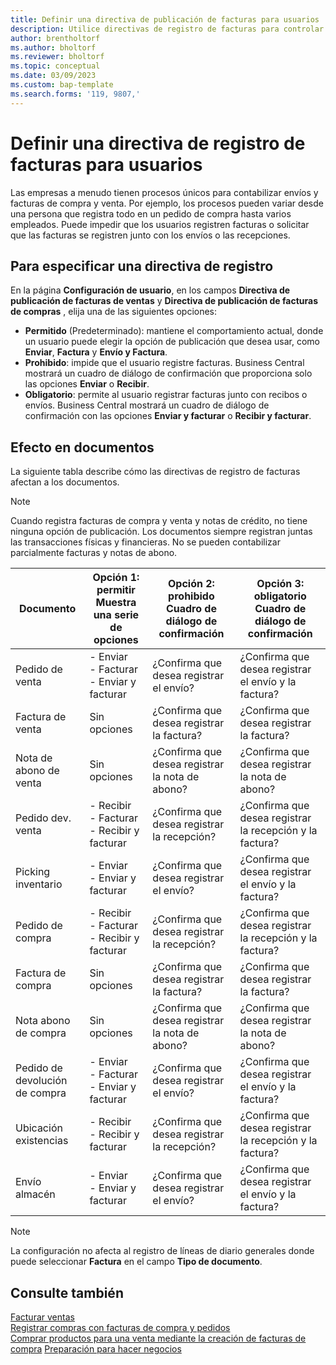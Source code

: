 ```yaml
---
title: Definir una directiva de publicación de facturas para usuarios
description: Utilice directivas de registro de facturas para controlar si un usuario puede registrar facturas de compra y venta.
author: brentholtorf
ms.author: bholtorf
ms.reviewer: bholtorf
ms.topic: conceptual
ms.date: 03/09/2023
ms.custom: bap-template
ms.search.forms: '119, 9807,'
---
```


# Definir una directiva de registro de facturas para usuarios

Las empresas a menudo tienen procesos únicos para contabilizar envíos y facturas de compra y venta. Por ejemplo, los procesos pueden variar desde una persona que registra todo en un pedido de compra hasta varios empleados. Puede impedir que los usuarios registren facturas o solicitar que las facturas se registren junto con los envíos o las recepciones.

## Para especificar una directiva de registro

En la página **Configuración de usuario**, en los campos **Directiva de publicación de facturas de ventas** y **Directiva de publicación de facturas de compras** , elija una de las siguientes opciones:

* **Permitido** (Predeterminado): mantiene el comportamiento actual, donde un usuario puede elegir la opción de publicación que desea usar, como **Enviar**, **Factura** y **Envío y Factura**. 
* **Prohibido**: impide que el usuario registre facturas. Business Central mostrará un cuadro de diálogo de confirmación que proporciona solo las opciones **Enviar** o **Recibir**.
* **Obligatorio**: permite al usuario registrar facturas junto con recibos o envíos. Business Central mostrará un cuadro de diálogo de confirmación con las opciones **Enviar y facturar** o **Recibir y facturar**.

## Efecto en documentos

La siguiente tabla describe cómo las directivas de registro de facturas afectan a los documentos.

> [!NOTE]
> Cuando registra facturas de compra y venta y notas de crédito, no tiene ninguna opción de publicación. Los documentos siempre registran juntas las transacciones físicas y financieras. No se pueden contabilizar parcialmente facturas y notas de abono.

|Documento | Opción 1: permitir <br>Muestra una serie de opciones| Opción 2: prohibido <br>Cuadro de diálogo de confirmación | Opción 3: obligatorio <br>Cuadro de diálogo de confirmación|
|--|--|--|--|
|Pedido de venta |- Enviar <br>- Facturar <br>- Enviar y facturar |¿Confirma que desea registrar el envío? |¿Confirma que desea registrar el envío y la factura?|
|Factura de venta|Sin opciones|¿Confirma que desea registrar la factura?|¿Confirma que desea registrar la factura?|
|Nota de abono de venta|Sin opciones|¿Confirma que desea registrar la nota de abono?|¿Confirma que desea registrar la nota de abono?|
|Pedido dev. venta |- Recibir <br>- Facturar <br>- Recibir y facturar |¿Confirma que desea registrar la recepción? |¿Confirma que desea registrar la recepción y la factura?|
|Picking inventario |- Enviar <br>- Enviar y facturar |¿Confirma que desea registrar el envío? |¿Confirma que desea registrar el envío y la factura?|
|Pedido de compra |- Recibir <br>- Facturar <br>- Recibir y facturar |¿Confirma que desea registrar la recepción? |¿Confirma que desea registrar la recepción y la factura?|
|Factura de compra|Sin opciones|¿Confirma que desea registrar la factura?|¿Confirma que desea registrar la factura?|
|Nota abono de compra|Sin opciones|¿Confirma que desea registrar la nota de abono?|¿Confirma que desea registrar la nota de abono?|
|Pedido de devolución de compra |- Enviar <br>- Facturar <br>- Enviar y facturar |¿Confirma que desea registrar el envío? |¿Confirma que desea registrar el envío y la factura?|
|Ubicación existencias |- Recibir <br>- Recibir y facturar |¿Confirma que desea registrar la recepción? |¿Confirma que desea registrar la recepción y la factura?|
|Envío almacén |- Enviar <br>- Enviar y facturar | ¿Confirma que desea registrar el envío? |¿Confirma que desea registrar el envío y la factura?|

   > [!Note]
   > La configuración no afecta al registro de líneas de diario generales donde puede seleccionar **Factura** en el campo **Tipo de documento**.

## Consulte también

[Facturar ventas](sales-how-invoice-sales.md)  
[Registrar compras con facturas de compra y pedidos](purchasing-how-record-purchases.md)  
[Comprar productos para una venta mediante la creación de facturas de compra](purchasing-how-purchase-products-sale.md)
[Preparación para hacer negocios](ui-get-ready-business.md)  
